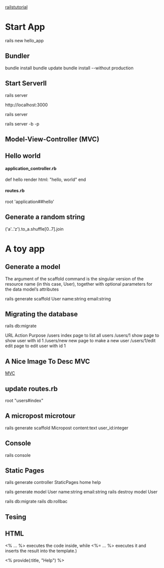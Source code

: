 [railstutorial](https://www.railstutorial.org/book/beginning)

# Start App

rails new hello_app

## Bundler

bundle install
bundle update
bundle install --without production

## Start Serverll

rails server

http://localhost:3000

rails server 

rails server -b <IP> -p <PORT>

## Model-View-Controller (MVC)

## Hello world

#### application_controller.rb

def hello
  render html: "hello, world"
end

#### routes.rb
root 'application##hello'

## Generate a random string

('a'..'z').to_a.shuffle[0..7].join


# A toy app

## Generate a model

The argument of the scaffold command is the singular version of the resource name (in this case, User), together with optional parameters for the data model’s attributes

rails generate scaffold User name:string email:string

## Migrating the database
rails db:migrate

URL Action  Purpose
/users  index page to list all users
/users/1  show  page to show user with id 1
/users/new  new page to make a new user
/users/1/edit edit  page to edit user with id 1

## A Nice Image To Desc MVC
[MVC](https://www.railstutorial.org/book/toy_app)

## update routes.rb
root "users#index"


## A micropost microtour

rails generate scaffold Micropost content:text user_id:integer

## Console

rails console

## Static Pages

rails generate controller StaticPages home help

rails generate model User name:string email:string
rails destroy model User

rails db:migrate
rails db:rollbac

## Tesing

## HTML

 <% ... %> executes the code inside, while <%= ... %> executes it and inserts the result into the template.)

 <% provide(:title, "Help") %>

  <head>
       <title><%= yield(:title) %> | Ruby on Rails Tutorial Sample App</title>
  </head>
















